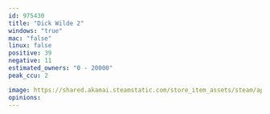 ```yaml
---
id: 975430
title: "Dick Wilde 2"
windows: "true"
mac: "false"
linux: false
positive: 39
negative: 11
estimated_owners: "0 - 20000"
peak_ccu: 2

image: https://shared.akamai.steamstatic.com/store_item_assets/steam/apps/975430/header.jpg?t=1666020115
opinions:
---
```

